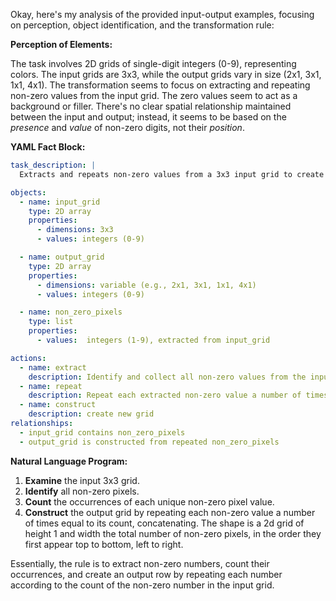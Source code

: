 Okay, here's my analysis of the provided input-output examples, focusing on perception, object identification, and the transformation rule:

**Perception of Elements:**

The task involves 2D grids of single-digit integers (0-9), representing colors. The input grids are 3x3, while the output grids vary in size (2x1, 3x1, 1x1, 4x1). The transformation seems to focus on extracting and repeating non-zero values from the input grid. The zero values seem to act as a background or filler. There's no clear spatial relationship maintained between the input and output; instead, it seems to be based on the *presence* and *value* of non-zero digits, not their *position*.

**YAML Fact Block:**


```yaml
task_description: |
  Extracts and repeats non-zero values from a 3x3 input grid to create an output grid.

objects:
  - name: input_grid
    type: 2D array
    properties:
      - dimensions: 3x3
      - values: integers (0-9)

  - name: output_grid
    type: 2D array
    properties:
      - dimensions: variable (e.g., 2x1, 3x1, 1x1, 4x1)
      - values: integers (0-9)

  - name: non_zero_pixels
    type: list
    properties:
      - values:  integers (1-9), extracted from input_grid

actions:
  - name: extract
    description: Identify and collect all non-zero values from the input grid.
  - name: repeat
    description: Repeat each extracted non-zero value a number of times equal to its count in the input.
  - name: construct
    description: create new grid
relationships:
  - input_grid contains non_zero_pixels
  - output_grid is constructed from repeated non_zero_pixels
```


**Natural Language Program:**

1. **Examine** the input 3x3 grid.
2. **Identify** all non-zero pixels.
3. **Count** the occurrences of each unique non-zero pixel value.
4. **Construct** the output grid by repeating each non-zero value a number of times equal to its count, concatenating. The shape is a 2d grid of height 1 and width the total number of non-zero pixels, in the order they first appear top to bottom, left to right.

Essentially, the rule is to extract non-zero numbers, count their occurrences, and create an output row by repeating each number according to the count of the non-zero number in the input grid.
